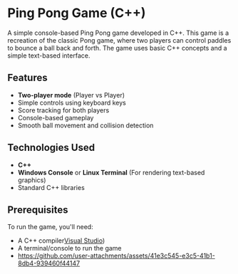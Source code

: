# Ping Pong Game (C++)

A simple console-based Ping Pong game developed in C++. This game is a recreation of the classic Pong game, where two players can control paddles to bounce a ball back and forth. The game uses basic C++ concepts and a simple text-based interface.

## Features

- **Two-player mode** (Player vs Player)
- Simple controls using keyboard keys
- Score tracking for both players
- Console-based gameplay
- Smooth ball movement and collision detection

## Technologies Used

- **C++**
- **Windows Console** or **Linux Terminal** (For rendering text-based graphics)
- Standard C++ libraries

## Prerequisites

To run the game, you'll need:

- A C++ compiler[Visual Studio](https://visualstudio.microsoft.com/))
- A terminal/console to run the game
- https://github.com/user-attachments/assets/41e3c545-e3c5-41b1-8db4-939460f44147
